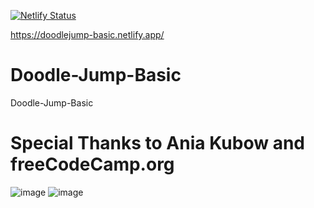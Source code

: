 [![Netlify Status](https://api.netlify.com/api/v1/badges/fa5a0164-aa69-4b27-8953-e70ac4c6601c/deploy-status)](https://app.netlify.com/sites/doodlejump-basic/deploys)

https://doodlejump-basic.netlify.app/

# Doodle-Jump-Basic
Doodle-Jump-Basic

# Special Thanks to Ania Kubow and freeCodeCamp.org

![image](https://user-images.githubusercontent.com/74496368/194913629-2a929969-73f8-4f1b-a6b4-f7e9fe02c8ae.png)
![image](https://user-images.githubusercontent.com/74496368/194913455-fef2716c-9340-4617-bbf4-110ae0ce2f25.png)

